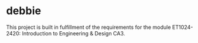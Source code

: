 # debbie
This project is built in fulfillment of the requirements for the module ET1024-2420: Introduction to Engineering &amp; Design CA3. 
